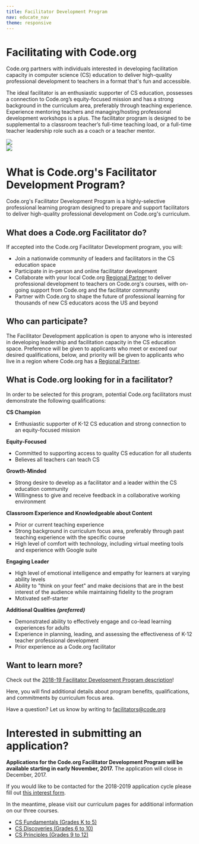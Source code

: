 ```yaml
---
title: Facilitator Development Program
nav: educate_nav
theme: responsive
---
```


# Facilitating with Code.org

Code.org partners with individuals interested in developing facilitation capacity in computer science (CS) education to deliver high-quality professional development to teachers in a format that's fun and accessible.

The ideal facilitator is an enthusiastic supporter of CS education, possesses a connection to Code.org’s equity-focused mission and has a strong background in the curriculum area, preferably through teaching experience. Experience mentoring teachers and managing/hosting professional development workshops is a plus. The facilitator program is designed to be supplemental to a classroom teacher’s full-time teaching load, or a full-time teacher leadership role such as a coach or a teacher mentor.

<div class="col-50" style="padding-right: 20px;">

<img src="/image/fit-400/facilitator_laura.jpg">

</div>

<div class="col-50">

<img src="/image/fit-400/facilitator_kevin.jpg">

</div>

# What is Code.org's Facilitator Development Program?

Code.org's Facilitator Development Program is a highly-selective professional learning program designed to prepare and support facilitators to deliver high-quality professional development on Code.org's curriculum. 

## What does a Code.org Facilitator do?
If accepted into the Code.org Facilitator Development program, you will:

- Join a nationwide community of leaders and facilitators in the CS education space
- Participate in in-person and online facilitator development
- Collaborate with your local Code.org [Regional Partner](/educate/regional-partner) to deliver professional development to teachers on Code.org's courses, with on-going support from Code.org and the facilitator community
- Partner with Code.org to shape the future of professional learning for thousands of new CS educators acoss the US and beyond

## Who can participate?
The Facilitator Development application is open to anyone who is interested in developing leadership and facilitation capacity in the CS education space. Preference will be given to applicants who meet or exceed our desired qualifications, below, and priority will be given to applicants who live in a region where Code.org has a [Regional Partner](/educate/regional-partner).

## What is Code.org looking for in a facilitator?
In order to be selected for this program, potential Code.org facilitators must demonstrate the following qualifications:

**CS Champion**

- Enthusiastic supporter of K-12 CS education and strong connection to an equity-focused mission

**Equity-Focused**

- Committed to supporting access to quality CS education for all students
- Believes all teachers can teach CS

**Growth-Minded**

- Strong desire to develop as a facilitator and a leader within the CS education community
- Willingness to give and receive feedback in a collaborative working environment

**Classroom Experience and Knowledgeable about Content**

- Prior or current teaching experience
- Strong background in curriculum focus area, preferably through past teaching experience with the specific course
- High level of comfort with technology, including virtual meeting tools and experience with Google suite

**Engaging Leader**

- High level of emotional intelligence and empathy for learners at varying ability levels
- Ability to "think on your feet" and make decisions that are in the best interest of the audience while maintaining fidelity to the program
- Motivated self-starter

**Additional Qualities _(preferred)_**

- Demonstrated ability to effectively engage and co-lead learning experiences for adults
- Experience in planning, leading, and assessing the effectiveness of K-12 teacher professional development
- Prior experience as a Code.org facilitator

## Want to learn more?
Check out the [2018-19 Facilitator Development Program description](https://docs.google.com/document/d/1aX-KH-t6tgjGk2WyvJ7ik7alH4kFTlZ0s1DsrCRBq6U/edit?usp=sharing)!

Here, you will find additional details about program benefits, qualifications, and commitments by curriculum focus area.

Have a question? Let us know by writing to <facilitators@code.org>


# Interested in submitting an application?

**Applications for the Code.org Facilitator Development Program will be available starting in early November, 2017.** The application will close in December, 2017. 

If you would like to be contacted for the 2018-2019 application cycle please fill out [this interest form](https://goo.gl/forms/5r7Ft8PwkJ45fFmt1). 

In the meantime, please visit our curriculum pages for additional information on our three courses.

- [CS Fundamentals (Grades K to 5)](/educate/curriculum/elementary-school)
- [CS Discoveries (Grades 6 to 10)](/educate/curriculum/middle-school)
- [CS Principles (Grades 9 to 12)](/educate/curriculum/high-school)



